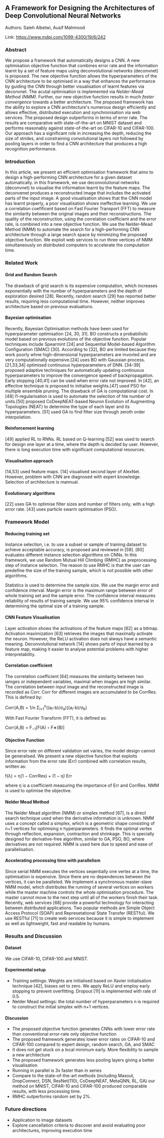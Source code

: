 ## A Framework for Designing the Architectures of Deep Convolutional Neural Networks

Authors: Saleh Albelwi, Ausif Mahmood

Link: https://www.mdpi.com/1099-4300/19/6/242

### Abstract
We propose a framework that automatically designs a CNN. A new optimisation objective function that combines error rate and the information learnt by a set of feature maps using deconvolutional networks (deconvnet) is proposed. The new objective function allows the hyperparameters of the CNN architecture to be optimised in a way that enhances the performance by guiding the CNN through better visualisation of learnt features via deconvnet. The acutal optimisation is implemented via _Nelder-Mead Method (NMM)_. Further, our new objective function results in much _faster convergence_ towards a better architecture. The proposed framework has the ability to explore a CNN architecture's numerous design efficiently and allows effective, distributed execution and synchronisation via web services. The proposed design outperforms in terms of error rate. The results are comparative with state-of-the-art on MNIST dataset and performs reasonably against state-of-the-art on CIFAR-10 and CIFAR-100. Our approach has a significant role in increasing the depth, reducing the size of strides, and constraining convolutional layers not followed by pooling layers in order to find a CNN architecture that produces a high recognition performance.

### Introduction
In this article, we present an efficient optimisation framework that aims to design a high-performing CNN architecture for a given dataset automatically. in this framework, we use deconvolutional networks (deconvnet) to visualise the information learnt by the feature maps. The deconvenet produces a reconstructed image that includes the activated parts of the input image. A good visualisation shows that the CNN model has learnt properly, a poor visualisation shows ineffective learning. We use a correlation coefificent based on Fast Fourier Transport (FFT) to measure the similarity between the original images and their reconstructions. The quality of the reconstruction, using the correlation coefficient and the error rate, is combined into a new objective function. We use the Nelder-Mead Method (NMM) to automate the search for a high-performing CNN architecture through a large search space by minimizing the proposed objective function. We exploit web services to run three vertices of NMM simultaneously on distributed computers to accelerate the computation time. 

### Related Work
#### Grid and Random Search
The drawback of grid search is its expensive computation, which increases exponentially with the number of hyperparameters and the depth of exploration desired [28]. Recently, random search [29] has reported better results, requiring less computational time. However, neither improves architecture based on previous evaluations.

#### Bayesian optimisation
Recently, Bayesian Optimisation methods have been used for hyperparameter optimisation [24, 30, 31]. BO constructs a probabilisitc model based on previous evolutions of the objective function. Popular techniques include Spearmint [24] and Sequential Model-based Algorithm Configuration (SMAC) [30]. According to [32], BO are limited because they work poorly whne high-dimensional hyperparameters are invovled and are very computationally expensive.[24] uses BO with Gaussian process. [21,33,34] optimised continuous hyperparameters of DNN. [34-39] proposed adaptive techniques for automatically updating continuous hyperparameters to improve the convergence speed of backpropagation. Early stopping [40,41] can be used when error rate not improved. In [42], an effective technique is proposed to initialise weights.[47] used PSO for multiple ensemble pruning. The drawback of GA is computational cost. In [48] l1-regularisation is used to automate the selection of hte number of units.[50] proposed CoDeepNEAT-based Neuron Evolution of Augmenting Topologies (NEAT) to determine the type of each layer and its hyperparameters. [51] used GA to find filter size through zeroth order interpolation.

#### Reinforcement learning
[49] applied RL to RNNs.  RL based on Q-learning [52] was used to search for design one layer at a time, where the depth is decided by user. However, there is long execution time with significant computational resources.

#### Visualisation approach
[14,53] used feature maps. [14] visualised second layer of AlexNet. However, problem with CNN are diagnosed with expert knowledge. Selection of architecture is mannual.

#### Evolutionary algorithms
[22] uses GA to optimise filter sizes and number of filters only, with a high error rate. [43] uses particle swarm optimisation (PSO).

### Framework Model
#### Reducing training set
Instance selection, i.e. to use a subset or sample of training dataset to achieve acceptable accuracy, is proposed and reviewed in [59]. [60] evaluates different instance selection algorithms on CNNs. In this framework, we use Random Mutual Hill Climbing (RMHC) as preprocessing step of instance selection. The reason to use RMHC is that the user can predefine the size of the training sample, which is not possible with other algorithms. 

Statistics is used to determine the sample size. We use the margin error and confidence interval. Margin error is the maximum range between error of whole training set and the sample error. The confidence interval measures reliability of results of training sample. We use 95% confidence interval in determining the optimal size of a training sample.

#### CNN Feature Visualisation
Layer activation shows the activations of the feature maps [62] as a bitmap. Activation maximization [63] retrieves the images that maximally activate the neuron. However, the ReLU activation does not always have a semantic meaning. Deconvolutional network [14] shows parts of input learned by a feature map, making it easier to analyse potential problems with higher interpretability.

#### Correlation coefficient
The correlation coefficient [64] measures the similarity between two iamges or independent variables, maximal when images are high similar. The correlation between input image and the reconstructed image is recorded as Corr. Corr for different images are accumulated to be CorrRes. This is defined by:

Corr(A,B) = 1/n Σ<sub>i=1</sub><sup>n</sup>((a<sub>i</sub>-b)/σ<sub>a</sub>)((a<sub>i</sub>-b)/σ<sub>b</sub>)

With Fast Fourier Transform (FFT), it is defined as:

Corr(A,B) = F<sub>−1</sub>[F(A) ◦ F∗(B)] 


#### Objective Function
Since error rate on different validation set varies, the model design cannot be generalised. We present a new objective function that exploits information from the error rate (Err) combined with correlation results, written as:

f(λ) = η(1 − CorrRes) + (1 − η) Err

where η is a coefficient measuring the importance of Err and CorrRes. NMM is used to optimise the objective.

#### Nelder Mead Method
The Nelder Mead algorithm (NMM) or simplex method [67], is a direct search technique used when the derivative information is unknown. NMM uses a concept called a simplex, which is a geometric shape consisting of n+1 vertices for optimising n hyperparameters. It finds the optimal vertex through reflection, expansion, contraction and shrinkage. This is specially designed for derivative-free algorithm, similar to GA, PSO, BO, where derivatives are not required. NMM is used here due to speed and ease of parallelisation.

#### Accelerating processing time with parallelism
Since serial NMM executes the vertices seqentially one vertex at a time, the optimisation is expensive. Since there are no dependences between the vertices, it can be paralleled. We implement a synchronous master-slave NMM model, which distributes the running of several vertices on workers while the master machine controls the whole optimisation procedure. The master cannot move to the next step until all of the workers finish their task.
Recently, web services [68] provide a powerful technology for interacting between distributed applications. Two popular methods are Simple Object Access Protocol (SOAP) and Represetational State Transfer (RESTful). We use RESTful [71] to create web services because it is simple to implement as well as lightweight, fast and readable by humans.

### Results and Discussion
#### Dataset
We use CIFAR-10, CIFAR-100 and MNIST.

#### Experimental setup
- Training settings: Weights are initialised based on Xavier initialisation technique [42], biases set to zero. We apply ReLU and employ early stopping to prevent overfitting. Dropout [11] is implemented with rate of 0.5. 
- Nelder Mead settings: the total number of hyperparameters n is required to construct the initial simplex with n+1 vertices.  

#### Discussion
- The proposed objective function generates CNNs with lower error rate than conventional error-rate only objective function
- The proposed framework generates lower error rates on CIFAR-10 and CIFAR-100 compared to expert design, random search, GA, and SMAC
- It does not get stuck on a local minimum early. More flexibility to sample a new architecture
- The proposed framework generates less pooling layers giving a better visualisation
- Running in parallel is 3x faster than in series
- Compare to the state-of-the-art methods (including Maxout, DropConnect, DSN, ResNet(110), CoDeepNEAT, MetaQNN, RL, GA) our method on MNIST, CIFAR-10 and CIFAR-100 produced comparable results, with less processing time. 
- RMHC outperforms random set by 2%. 

### Future directions
- Application to image datasets
- Explore cancellation criteria to discover and avoid evaluating poor architectures, improving execution time
